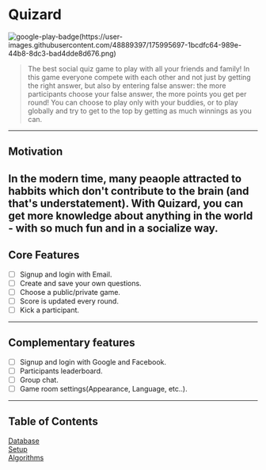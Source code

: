 # Quizard

![google-play-badge(https://user-images.githubusercontent.com/48889397/175995697-1bcdfc64-989e-44b8-8dc3-bad4dde8d676.png)](https://play.google.com/store/apps/details?id=com.technion.quizard1)

> The best social quiz game to play with all your friends and family! In this game everyone compete with each other and not just by getting the right answer, but also by entering false answer: the more participants choose your false answer, the more points you get per round! You can choose to play only with your buddies, or to play globally and try to get to the top by getting as much winnings as you can.
---
## Motivation

In the modern time, many peaople attracted to habbits which don't contribute to the brain (and that's understatement). With Quizard, you can get more knowledge about anything in the world - with so much fun and in a socialize way.
---
## Core Features

* [ ] Signup and login with Email.
* [ ] Create and save your own questions.
* [ ] Choose a public/private game.
* [ ] Score is updated every round.
* [ ] Kick a participant.
---
## Complementary features

* [ ] Signup and login with Google and Facebook.
* [ ] Participants leaderboard.
* [ ] Group chat.
* [ ] Game room settings(Appearance, Language, etc..).
----
## Table of Contents 
[ Database ](https://github.com/Technion236272/2022b-Quizard/blob/develop/docs/database.md)<br>
[ Setup ](https://github.com/Technion236272/2022b-Quizard/blob/develop/docs/setup.md)<br>
[ Algorithms ](https://github.com/Technion236272/2022b-Quizard/blob/develop/docs/algorithms.md)
